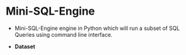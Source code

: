 # Mini-SQL-Engine
- Mini-SQL-Engine engine in Python which will run a subset of SQL Queries using command line interface.

- **Dataset**

